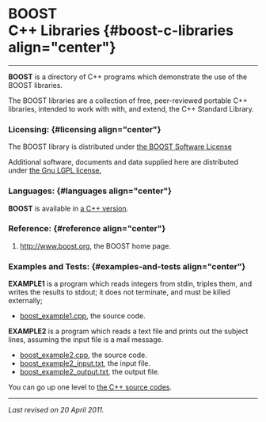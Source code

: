 BOOST\
C++ Libraries {#boost-c-libraries align="center"}
=============

------------------------------------------------------------------------

**BOOST** is a directory of C++ programs which demonstrate the use of
the BOOST libraries.

The BOOST libraries are a collection of free, peer-reviewed portable C++
libraries, intended to work with with, and extend, the C++ Standard
Library.

### Licensing: {#licensing align="center"}

The BOOST library is distributed under [the BOOST Software
License](../../txt/boost_software_license.txt)

Additional software, documents and data supplied here are distributed
under [the Gnu LGPL license.](../../txt/gnu_lgpl.txt)

### Languages: {#languages align="center"}

**BOOST** is available in [a C++
version](../../master/boost/boost.md).

### Reference: {#reference align="center"}

1.  <http://www.boost.org>, the BOOST home page.

### Examples and Tests: {#examples-and-tests align="center"}

**EXAMPLE1** is a program which reads integers from stdin, triples them,
and writes the results to stdout; it does not terminate, and must be
killed externally;

-   [boost\_example1.cpp](boost_example1.cpp), the source code.

**EXAMPLE2** is a program which reads a text file and prints out the
subject lines, assuming the input file is a mail message.

-   [boost\_example2.cpp](boost_example2.cpp), the source code.
-   [boost\_example2\_input.txt](boost_example2_input.txt), the input
    file.
-   [boost\_example2\_output.txt](boost_example2_output.txt), the output
    file.

You can go up one level to [the C++ source codes](../cpp_src.md).

------------------------------------------------------------------------

*Last revised on 20 April 2011.*
